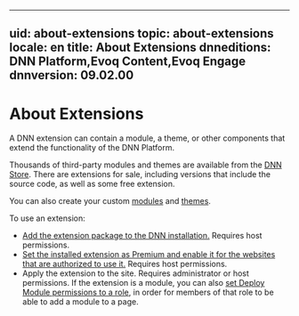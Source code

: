 ﻿---

uid: about-extensions
topic: about-extensions
locale: en
title: About Extensions
dnneditions: DNN Platform,Evoq Content,Evoq Engage
dnnversion: 09.02.00
---

# About Extensions

A DNN extension can contain a module, a theme, or other components that extend the functionality of the DNN Platform.

Thousands of third-party modules and themes are available from the [DNN Store](https://store.dnnsoftware.com). There are extensions for sale, including versions that include the source code, as well as some free extension.

You can also create your custom [modules](xref:create-module) and [themes](xref:create-theme).

To use an extension:

*   [Add the extension package to the DNN installation.](xref:install-extension) Requires host permissions.
*   [Set the installed extension as Premium and enable it for the websites that are authorized to use it.](xref:manage-premium-module) Requires host permissions.
*   Apply the extension to the site. Requires administrator or host permissions. If the extension is a module, you can also [set Deploy Module permissions to a role](xref:allow-module-use), in order for members of that role to be able to add a module to a page.
